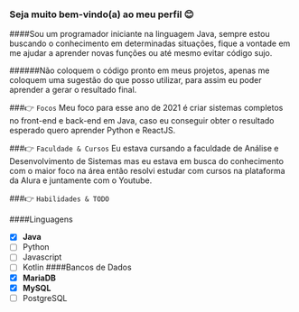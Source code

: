 ### Seja muito bem-vindo(a) ao meu perfil 😊
####Sou um programador iniciante na linguagem Java, sempre estou buscando o conhecimento em determinadas situações, fique a vontade em me ajudar a aprender novas funções ou até mesmo evitar código sujo.

######Não coloquem o código pronto em meus projetos, apenas me coloquem uma sugestão do que posso utilizar, para assim eu poder aprender a gerar o resultado final.

###👉 `Focos`
Meu foco para esse ano de 2021 é criar sistemas completos no front-end e back-end em Java, caso eu conseguir obter o resultado esperado quero aprender Python e ReactJS.

###👉 `Faculdade & Cursos`
Eu estava cursando a faculdade de Análise e Desenvolvimento de Sistemas mas eu estava em busca do conhecimento com o maior foco na área então resolvi estudar com cursos na plataforma da Alura e juntamente com o Youtube.

###👉 `Habilidades & TODO`

####Linguagens
  - [x] **Java**
  - [ ] Python
  - [ ] Javascript
  - [ ] Kotlin
####Bancos de Dados
  - [x] **MariaDB**
  - [x] **MySQL**
  - [ ] PostgreSQL